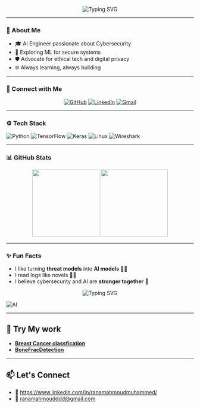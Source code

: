 
<p align="center">
  <img src="https://readme-typing-svg.demolab.com?font=Fira+Code&size=24&pause=1000&color=00FFD9&center=true&vCenter=true&width=600&lines=👋+Hi%2C+I'm+Rana+Mahmoud!+;💻+AI+%2B+Cybersecurity+Explorer;🔒+Ethical+Tech+Advocate;🤖+Building+the+Future+Securely" alt="Typing SVG" />
</p>

---

### 🧠 About Me
- 🎓 AI Engineer passionate about Cybersecurity
- 🚀 Exploring ML for secure systems
- 🛡️ Advocate for ethical tech and digital privacy
- 🌐 Always learning, always building

---

### 🔗 Connect with Me

<p align="center">
  <a href="https://github.com/ranamahmoud" target="_blank"><img alt="GitHub" src="https://img.shields.io/badge/GitHub-181717?style=for-the-badge&logo=github&logoColor=white"></a>
  <a href="https://linkedin.com/in/ranamahmoud" target="_blank"><img alt="LinkedIn" src="https://img.shields.io/badge/LinkedIn-0077B5?style=for-the-badge&logo=linkedin&logoColor=white"></a>
  <a href="mailto:ranamahmoudddd@gmail.com"><img alt="Gmail" src="https://img.shields.io/badge/Gmail-D14836?style=for-the-badge&logo=gmail&logoColor=white"></a>
</p>

---

### ⚙️ Tech Stack
![Python](https://img.shields.io/badge/Python-3670A0?style=for-the-badge&logo=python&logoColor=ffdd54)
![TensorFlow](https://img.shields.io/badge/TensorFlow-FF6F00?style=for-the-badge&logo=tensorflow&logoColor=white)
![Keras](https://img.shields.io/badge/Keras-D00000?style=for-the-badge&logo=keras&logoColor=white)
![Linux](https://img.shields.io/badge/Linux-FCC624?style=for-the-badge&logo=linux&logoColor=black)
![Wireshark](https://img.shields.io/badge/Wireshark-1679A7?style=for-the-badge&logo=wireshark&logoColor=white)

---

### 📊 GitHub Stats
<p align="center">
  <img src="https://github-readme-stats.vercel.app/api?username=ranamahmoud&show_icons=true&theme=tokyonight&count_private=true" height="180"/>
  <img src="https://github-readme-stats.vercel.app/api/top-langs/?username=ranamahmoud&layout=compact&theme=tokyonight" height="180"/>
</p>

---

### ✨ Fun Facts
- I like turning **threat models** into **AI models** 🔐🤖
- I read logs like novels 🕵️‍♀️
- I believe cybersecurity and AI are **stronger together** 🧬











<p align="center">
  <img src="https://readme-typing-svg.herokuapp.com?font=Orbitron&size=30&pause=1000&color=00FFAB&center=true&vCenter=true&width=500&lines=WELCOME+TO+MY+PROFILE" alt="Typing SVG" />
</p>

![AI](https://media0.giphy.com/media/v1.Y2lkPTc5MGI3NjExeGEzYXhtOTBydXF1M3BkaGQ5Zml5YWQ5MG9weDZjb2lpbTZvcmd0YyZlcD12MV9pbnRlcm5hbF9naWZfYnlfaWQmY3Q9Zw/5k5vZwRFZR5aZeniqb/giphy.gif)

---

## 🧠 Try My work 
- **[Breast Cancer classfication](https://breastcancerclassification-fkyl7yjknvkjk4wdqcgdgg.streamlit.app/)**
- **[BoneFracDetection](https://bonefractureclassification-vgqukayvd8kipm4ppnrvqh.streamlit.app/)**
---

## 📫 Let's Connect
- 📧 https://www.linkedin.com/in/ranamahmoudmuhammed/
- 📧 ranamahmoudddd@gmail.com

